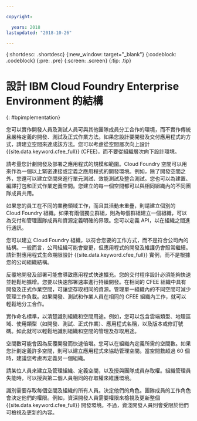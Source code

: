 ```yaml
---

copyright:

  years: 2018
lastupdated: "2018-10-26"

---
```


{:shortdesc: .shortdesc}
{:new_window: target="_blank"}
{:codeblock: .codeblock}
{:pre: .pre}
{:screen: .screen}
{:tip: .tip}

# 設計 IBM Cloud Foundry Enterprise Environment 的結構
{: #bpimplementation}

您可以實作開發人員及測試人員可與其他團隊成員分工合作的環境，而不實作傳統且嚴格定義的開發、測試及正式作業方法。如果您設計要開發及交付應用程式的方式，請建立空間來達成該方法。您可以考慮從空間層次向上設計 {{site.data.keyword.cfee_full}} (CFEE)，而不要從組織層次向下設計環境。

請考量您計劃開發及部署之應用程式的規模和範圍。Cloud Foundry 空間可以用來作為一個以上緊密連接或定義之應用程式的開發環境。例如，除了開發空間之外，您還可以建立空間來進行單元測試、效能測試及整合測試。您也可以為建置、編譯打包和正式作業定義空間。您建立的每一個空間都可以與相同組織內的不同團隊成員共用。

如果您的員工在不同的業務領域工作，而且其活動未重疊，則請建立個別的 Cloud Foundry 組織。如果有兩個獨立群組，則為每個群組建立一個組織，可以為交付和管理團隊成員和資源定義明確的界限。您可以定義 API，以在組織之間進行通訊。

您可以建立 Cloud Foundry 組織，以符合您要的工作方式，而不是符合公司內的結構。一般而言，公司組織可能會變更，但應用程式的開發及維護仍會照常繼續。請針對應用程式生命期限設計 {{site.data.keyword.cfee_full}} 實例，而不是根據您的公司組織結構。

反覆地開發及部署可能會導致應用程式快速擴充。您的交付程序設計必須能夠快速並輕鬆地擴增。您要以快速部署速率進行持續開發。在相同的 CFEE 組織中具有開發及正式作業空間，可讓您存取相同的資源。管理單一組織內的不同空間可減少管理工作負載。如果開發、測試和作業人員在相同的 CFEE 組織內工作，就可以輕鬆地分工合作。

實作命名標準，以清楚識別組織和空間用途。例如，您可以包含雲端類型、地理區域、使用類型（如開發、測試、正式作業）、應用程式名稱，以及版本或修訂號碼。如此就可以輕鬆地識別組織和空間的管理及存取用途。  

空間數可能會因為反覆開發而快速倍增。您可以在組織內定義所需的空間數。如果您計劃定義許多空間，則可以建立應用程式來協助管理空間。當空間數超過 60 個時，建議您考慮再定義另一個組織。

請某位人員來建立及管理組織、定義空間，以及授與團隊成員存取權。組織管理員失能時，可以授與第二個人員相同的存取權來維護環境。  

識別需要存取每個空間及組織的所有人員。決定他們的角色。團隊成員的工作角色會決定他們的權限。例如，資深開發人員需要權限來檢視及更新整個 {{site.data.keyword.cfee_full}} 開發環境。不過，資淺開發人員則會受限於他們可檢視及更新的內容。
